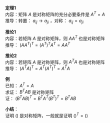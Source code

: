 **定理1**  
内容：矩阵 $A$ 是对称矩阵的充分必要条件是 $A^T=A$  
推导：转置： $a_{ij}\to a_{ji}$ ，对称： $a_{ij}=a_{ji}$  
  
**推论1**  
内容：若矩阵 $A$ 是对称矩阵，则 $AA^T$ 也是对称矩阵  
推导： $(AA^T)^T=(A^T)^TA^T=AA^T$  
  
**推论2**  
内容：若矩阵 $A$ 是对称矩阵，则 $A^TA$ 也是对称矩阵  
推导： $(A^TA)^T=A^T(A^T)^T=A^TA$  
  
**例**  
已知： $A^T=A$  
求证： $B^TAB$ 是对称矩阵  
证： $(B^TAB)^T=B^TA^T(B^T)^T=B^TAB$  
  
**小结**：  
证明 $()$ 是对称矩阵，一般就是证明  $()^T=()$  
